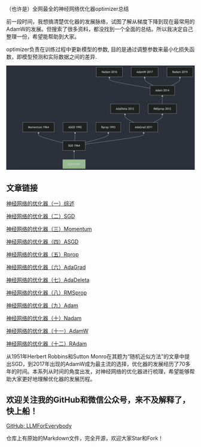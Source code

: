 （也许是）全网最全的神经网络优化器optimizer总结

前一段时间，我想搞清楚优化器的发展脉络，试图了解从梯度下降到现在最常用的AdamW的发展。但搜索了很多资料，都没找到一个全面的总结。所以我决定自己整理一份，希望能帮助到大家。

optimizer负责在训练过程中更新模型的参数, 目的是通过调整参数来最小化损失函数，即模型预测和实际数据之间的差异. 

![alt text](assest/神经网络的优化器（一）概述/00.png)

## 文章链接

[神经网络的优化器（一）综述](神经网络的优化器（一）概述.md)

[神经网络的优化器（二）SGD](神经网络的优化器（二）SGD.md)

[神经网络的优化器（三）Momentum](神经网络的优化器（三）Momentum.md)

[神经网络的优化器（四）ASGD](神经网络的优化器（四）ASGD.md)

[神经网络的优化器（五）Rprop](神经网络的优化器（五）Rprop.md)

[神经网络的优化器（六）AdaGrad](神经网络的优化器（六）AdaGrad.md)

[神经网络的优化器（七）AdaDeleta](神经网络的优化器（七）AdaDeleta.md)

[神经网络的优化器（八）RMSprop](神经网络的优化器（八）RMSprop.md)

[神经网络的优化器（九）Adam](神经网络的优化器（九）Adam.md)

[神经网络的优化器（十）Nadam](神经网络的优化器（十）Nadam.md)

[神经网络的优化器（十一）AdamW](神经网络的优化器（十一）AdamW.md)

[神经网络的优化器（十二）RAdam](神经网络的优化器（十二）RAdam.md)

从1951年Herbert Robbins和Sutton Monro在其题为“随机近似方法”的文章中提出SGD，到2017年出现的AdamW成为最主流的选择，优化器的发展经历了70多年的时间。本系列从时间的角度出发，对神经网络的优化器进行梳理，希望能够帮助大家更好地理解优化器的发展历程。

## 欢迎关注我的GitHub和微信公众号，来不及解释了，快上船！

[GitHub: LLMForEverybody](https://github.com/luhengshiwo/LLMForEverybody)

仓库上有原始的Markdown文件，完全开源，欢迎大家Star和Fork！